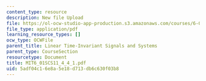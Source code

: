 ```yaml
---
content_type: resource
description: New file Upload
file: https://ol-ocw-studio-app-production.s3.amazonaws.com/courses/6-01sc-introduction-to-electrical-engineering-and-computer-science-i-spring-2011/5adf04c16e8a5e18d713db6c630f03b8_MIT6_01SCS11_4_4_1.pdf
file_type: application/pdf
learning_resource_types: []
ocw_type: OCWFile
parent_title: Linear Time-Invariant Signals and Systems
parent_type: CourseSection
resourcetype: Document
title: MIT6_01SCS11_4_4_1.pdf
uid: 5adf04c1-6e8a-5e18-d713-db6c630f03b8
---
```

